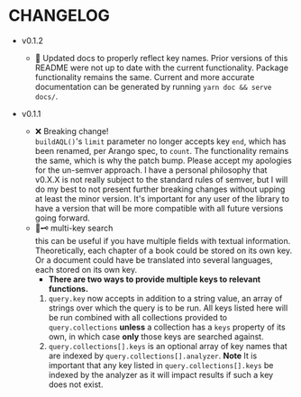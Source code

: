 # CHANGELOG

- v0.1.2
  - 📓 Updated docs to properly reflect key names. Prior versions of this
      README were not up to date with the current functionality. Package
      functionality remains the same. Current and more accurate
      documentation can be generated by running `yarn doc && serve docs/`.

- v0.1.1
  - ❌ Breaking change!  
      `buildAQL()`'s `limit` parameter no longer accepts key
      `end`, which has been renamed, per Arango spec, to `count`. The functionality
      remains the same, which is why the patch bump. Please accept my apologies
      for the un-semver approach. I have a personal philosophy that v0.X.X is
      not really subject to the standard rules of semver, but I will do my best
      to not present further breaking changes without upping at least the minor
      version. It's important for any user of the library to have a version that
      will be more compatible with all future versions going forward.
  - 🔑🗝 multi-key search  
      this can be useful if you
      have multiple fields with textual information. Theoretically, each
      chapter of a book could be stored on its own key. Or a document could
      have be translated into several languages, each stored on its own key.
      - **There are two ways to provide multiple keys to relevant functions.**
      1) `query.key` now accepts in addition to a string value, an array of
      strings over which the query is to be run. All keys listed here will be
      run combined with all collections provided to `query.collections`
      **unless** a collection has a `keys` property of its own, in which case
      **only** those keys are searched against.
      2) `query.collections[].keys` is an optional array of key names that are
      indexed by `query.collections[].analyzer`. **Note** It is important that
      any key listed in `query.collections[].keys` be indexed by the analyzer
      as it will impact results if such a key does not exist.  


